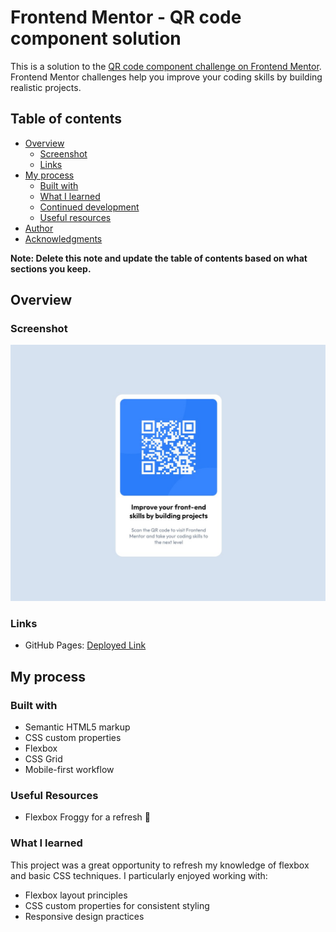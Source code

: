 # Frontend Mentor - QR code component solution

This is a solution to the [QR code component challenge on Frontend Mentor](https://www.frontendmentor.io/challenges/qr-code-component-iux_sIO_H). Frontend Mentor challenges help you improve your coding skills by building realistic projects. 

## Table of contents

- [Overview](#overview)
  - [Screenshot](#screenshot)
  - [Links](#links)
- [My process](#my-process)
  - [Built with](#built-with)
  - [What I learned](#what-i-learned)
  - [Continued development](#continued-development)
  - [Useful resources](#useful-resources)
- [Author](#author)
- [Acknowledgments](#acknowledgments)

**Note: Delete this note and update the table of contents based on what sections you keep.**

## Overview

### Screenshot

<div align="center">
  <img src="./assets/images/screenshot.jpg" alt="Screenshot">
</div>

### Links

- GitHub Pages: [Deployed Link](https://georgeburn94.github.io/QR-code-challenge/)

## My process

### Built with

- Semantic HTML5 markup
- CSS custom properties
- Flexbox
- CSS Grid
- Mobile-first workflow

### Useful Resources

- Flexbox Froggy for a refresh 🐸

### What I learned
This project was a great opportunity to refresh my knowledge of flexbox and basic CSS techniques. I particularly enjoyed working with:

- Flexbox layout principles
- CSS custom properties for consistent styling
- Responsive design practices
